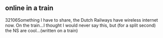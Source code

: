 <article><h2>online in a train</h2><time><span class="day">3</span><span class="month">2</span><span class="year">106</span></time>Something I have to share, the Dutch Railways have wireless internet now. On the train...I thought I would never say this, but (for a split second) the NS are cool...(written on a train)</article>